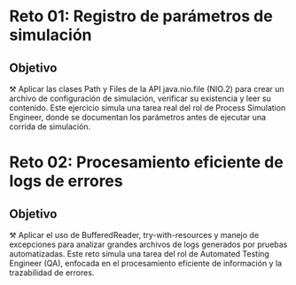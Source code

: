 # Reto 01: Registro de parámetros de simulación

## Objetivo

⚒️  Aplicar las clases Path y Files de la API java.nio.file (NIO.2) para crear un archivo de configuración de simulación, verificar su existencia y leer su contenido. Este ejercicio simula una tarea real del rol de Process Simulation Engineer, donde se documentan los parámetros antes de ejecutar una corrida de simulación.

# Reto 02: Procesamiento eficiente de logs de errores

## Objetivo 

⚒️ Aplicar el uso de BufferedReader, try-with-resources y manejo de excepciones para analizar grandes archivos de logs generados por pruebas automatizadas. Este reto simula una tarea del rol de Automated Testing Engineer (QA), enfocada en el procesamiento eficiente de información y la trazabilidad de errores.




